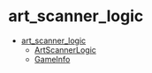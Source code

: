 # art_scanner_logic

* [art_scanner_logic](/source\art_scanner_logic.md)
  * [ArtScannerLogic](/source\art_scanner_logic\ArtScannerLogic.md)
  * [GameInfo](/source\art_scanner_logic\GameInfo.md)
